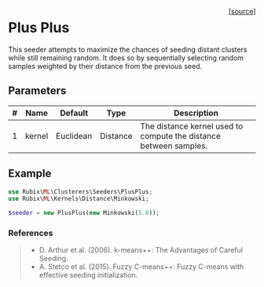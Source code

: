 <span style="float:right;"><a href="https://github.com/RubixML/ML/blob/master/src/Clusterers/Seeders/PlusPlus.php">[source]</a></span>

# Plus Plus
This seeder attempts to maximize the chances of seeding distant clusters while still remaining random. It does so by sequentially selecting random samples weighted by their distance from the previous seed.

## Parameters
| # | Name | Default | Type | Description |
|---|---|---|---|---|
| 1 | kernel | Euclidean | Distance | The distance kernel used to compute the distance between samples. |

## Example
```php
use Rubix\ML\Clusterers\Seeders\PlusPlus;
use Rubix\ML\Kernels\Distance\Minkowski;

$seeder = new PlusPlus(new Minkowski(5.0));
```

### References
>- D. Arthur et al. (2006). k-means++: The Advantages of Careful Seeding.
>- A. Stetco et al. (2015). Fuzzy C-means++: Fuzzy C-means with effective seeding initialization.